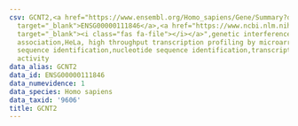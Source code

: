 ```yaml
---
csv: GCNT2,<a href="https://www.ensembl.org/Homo_sapiens/Gene/Summary?db=core;g=ENSG00000111846"
  target="_blank">ENSG00000111846</a>,<a href="https://www.ncbi.nlm.nih.gov/pubmed/17216044"
  target="_blank"><i class="fas fa-file"></i></a>",genetic interference,functional
  association,HeLa, high throughput transcription profiling by microarray,nucleotide
  sequence identification,nucleotide sequence identification,transcriptional regulation,down-regulates
  activity
data_alias: GCNT2
data_id: ENSG00000111846
data_numevidence: 1
data_species: Homo sapiens
data_taxid: '9606'
title: GCNT2
---
```

